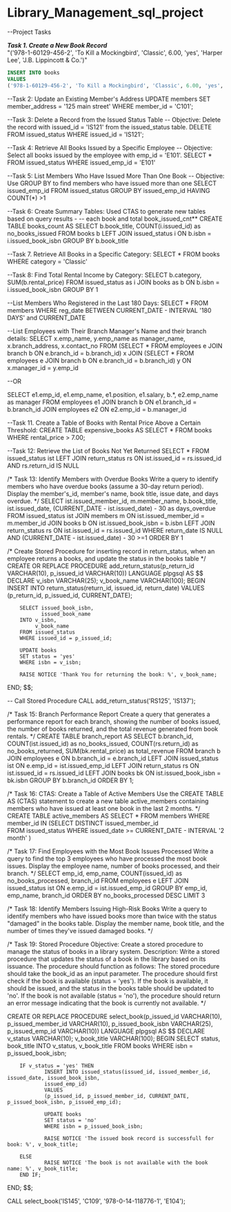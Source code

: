 # Library_Management_sql_project

--Project Tasks

***Task 1. Create a New Book Record***
<br>
"('978-1-60129-456-2', 'To Kill a Mockingbird', 'Classic', 6.00, 'yes', 'Harper Lee', 'J.B. Lippincott & Co.')"
```sql
INSERT INTO books
VALUES
('978-1-60129-456-2', 'To Kill a Mockingbird', 'Classic', 6.00, 'yes', 'Harper Lee', 'J.B. Lippincott & Co.');
```
--Task 2: Update an Existing Member's Address
UPDATE members
SET member_address = '125 main street'
WHERE member_id = 'C101';

--Task 3: Delete a Record from the Issued Status Table 
-- Objective: Delete the record with issued_id = 'IS121' from the issued_status table.
DELETE FROM issued_status
WHERE issued_id = 'IS121';

--Task 4: Retrieve All Books Issued by a Specific Employee
-- Objective: Select all books issued by the employee with emp_id = 'E101'.
SELECT * 
FROM issued_status
WHERE issued_emp_id = 'E101'

--Task 5: List Members Who Have Issued More Than One Book
-- Objective: Use GROUP BY to find members who have issued more than one
SELECT issued_emp_id
FROM issued_status
GROUP BY issued_emp_id
HAVING COUNT(*) >1

--Task 6: Create Summary Tables: Used CTAS to generate new tables based on query results -
-- each book and total book_issued_cnt**
CREATE TABLE books_count
AS
SELECT b.book_title,
	   COUNT(i.issued_id) as no_books_issued
FROM books b
LEFT JOIN issued_status i
ON b.isbn = i.issued_book_isbn
GROUP BY b.book_title

--Task 7. Retrieve All Books in a Specific Category:
SELECT *
FROM books
WHERE category = 'Classic'

--Task 8: Find Total Rental Income by Category:
SELECT 
    b.category,
    SUM(b.rental_price)
FROM issued_status as i
JOIN
books as b
ON b.isbn = i.issued_book_isbn
GROUP BY 1

--List Members Who Registered in the Last 180 Days:
SELECT *
FROM members
WHERE reg_date BETWEEN CURRENT_DATE - INTERVAL '180 DAYS' and CURRENT_DATE

--List Employees with Their Branch Manager's Name and their branch details:
SELECT x.emp_name,
	   y.emp_name as manager_name,
	   x.branch_address,
	   x.contact_no
FROM 
(SELECT * FROM employees e
JOIN branch b
ON e.branch_id = b.branch_id) x
JOIN
(SELECT * FROM employees e
JOIN branch b
ON e.branch_id = b.branch_id) y
ON x.manager_id = y.emp_id

--OR

SELECT e1.emp_id,
       e1.emp_name,
       e1.position,
   	   e1.salary,
       b.*,
   	   e2.emp_name as manager
FROM employees e1
JOIN branch b
ON e1.branch_id = b.branch_id
JOIN employees e2
ON e2.emp_id = b.manager_id

--Task 11. Create a Table of Books with Rental Price Above a Certain Threshold:
CREATE TABLE expensive_books
AS
SELECT * FROM books
WHERE rental_price > 7.00;


--Task 12: Retrieve the List of Books Not Yet Returned
SELECT *
FROM issued_status ist
LEFT JOIN return_status rs
ON ist.issued_id = rs.issued_id
AND rs.return_id IS NULL


/*
Task 13: Identify Members with Overdue Books
Write a query to identify members who have overdue books (assume a 30-day return period).
Display the member's_id, member's name, book title, issue date, and days overdue.
*/
SELECT ist.issued_member_id,
	   m.member_name,
	   b.book_title,
	   ist.issued_date,
	   (CURRENT_DATE - ist.issued_date) - 30 as days_overdue
FROM issued_status ist 
JOIN members m
ON ist.issued_member_id = m.member_id
JOIN books b
ON ist.issued_book_isbn = b.isbn
LEFT JOIN return_status rs
ON ist.issued_id = rs.issued_id
WHERE return_date IS NULL
AND (CURRENT_DATE - ist.issued_date) - 30 >=1
ORDER BY 1

/*
Create Stored Procedure for inserting record in return_status, when an employee returns a books,
and update the status in the books table
*/
CREATE OR REPLACE PROCEDURE add_return_status(p_return_id VARCHAR(10), p_issued_id VARCHAR(10))
LANGUAGE plpgsql
AS $$
DECLARE
		v_isbn VARCHAR(25);
		v_book_name VARCHAR(100);
BEGIN
		INSERT INTO return_status(return_id, issued_id, return_date)
		VALUES
		(p_return_id, p_issued_id, CURRENT_DATE);

		SELECT issued_book_isbn,
			   issued_book_name
		INTO v_isbn,
			 v_book_name
	    FROM issued_status
		WHERE issued_id = p_issued_id;

		UPDATE books
		SET status = 'yes'
		WHERE isbn = v_isbn;

		RAISE NOTICE 'Thank You for returning the book: %', v_book_name;

END;
$$;

-- Call Stored Procedure
CALL add_return_status('RS125', 'IS137');

/*
Task 15: Branch Performance Report
Create a query that generates a performance report for each branch,
showing the number of books issued, the number of books returned,
and the total revenue generated from book rentals.
*/
CREATE TABLE branch_report
AS
SELECT b.branch_id,
	   COUNT(ist.issued_id) as no_books_issued,
	   COUNT(rs.return_id) as no_books_returned,
	   SUM(bk.rental_price) as total_revenue
FROM branch b
JOIN employees e
ON b.branch_id = e.branch_id
LEFT JOIN issued_status ist
ON e.emp_id = ist.issued_emp_id
LEFT JOIN return_status rs
ON ist.issued_id = rs.issued_id
LEFT JOIN books bk
ON ist.issued_book_isbn = bk.isbn
GROUP BY b.branch_id
ORDER BY 1;


/*
Task 16: CTAS: Create a Table of Active Members
Use the CREATE TABLE AS (CTAS) statement to create a new table active_members
containing members who have issued at least one book in the last 2 months.
*/
CREATE TABLE active_members
AS
SELECT * FROM members
WHERE member_id IN (SELECT 
                        DISTINCT issued_member_id   
                    FROM issued_status
                    WHERE 
                        issued_date >= CURRENT_DATE - INTERVAL '2 month'
                    )

/*
Task 17: Find Employees with the Most Book Issues Processed
Write a query to find the top 3 employees who have processed the most book issues.
Display the employee name, number of books processed, and their branch.
*/
SELECT emp_id,
	   emp_name,
	   COUNT(issued_id) as no_books_processed,
	   branch_id
FROM employees e
LEFT JOIN issued_status ist
ON e.emp_id = ist.issued_emp_id
GROUP BY emp_id, emp_name, branch_id
ORDER BY no_books_processed DESC
LIMIT 3

/*
Task 18: Identify Members Issuing High-Risk Books
Write a query to identify members who have issued books more
than twice with the status "damaged" in the books table. 
Display the member name, book title, and the number of times they've issued damaged books.
*/

/*
Task 19: Stored Procedure Objective:
Create a stored procedure to manage the status of books in a library system.
Description: Write a stored procedure that updates the status of a book in the library based on its issuance.
The procedure should function as follows: The stored procedure should take the book_id as an input parameter.
The procedure should first check if the book is available (status = 'yes'). If the book is available,
it should be issued, and the status in the books table should be updated to 'no'.
If the book is not available (status = 'no'), the procedure should return an error message indicating
that the book is currently not available.
*/

CREATE OR REPLACE PROCEDURE select_book(p_issued_id VARCHAR(10), p_issued_member_id VARCHAR(10),
p_issued_book_isbn VARCHAR(25), p_issued_emp_id VARCHAR(10))
LANGUAGE plpgsql
AS $$
DECLARE
		v_status VARCHAR(10);
		v_book_title VARCHAR(100);
BEGIN
		SELECT status, book_title
			   INTO v_status, v_book_title
		FROM books
		WHERE isbn = p_issued_book_isbn;

		IF v_status = 'yes' THEN 
				INSERT INTO issued_status(issued_id, issued_member_id, issued_date, issued_book_isbn,
				issued_emp_id)
				VALUES
				(p_issued_id, p_issued_member_id, CURRENT_DATE, p_issued_book_isbn, p_issued_emp_id);

				UPDATE books
				SET status = 'no'
				WHERE isbn = p_issued_book_isbn;
		
				RAISE NOTICE 'The issued book record is successfull for book: %', v_book_title;
		
	    ELSE
			 	RAISE NOTICE 'The book is not available with the book name: %', v_book_title;
		END IF;
END;
$$;

CALL select_book('IS145', 'C109', '978-0-14-118776-1', 'E104');
